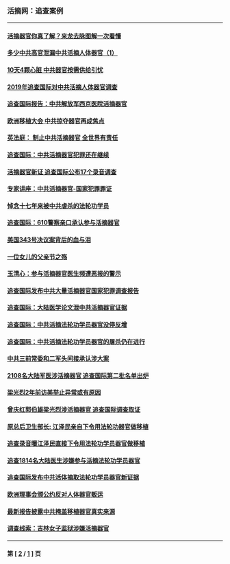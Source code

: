 ### 活摘网：追查案例
---
#### [活摘器官你真了解？来龙去脉图解一次看懂](../../pages/nf5880/n13013820.md?12310430) 
#### [多少中共高官泄漏中共活摘人体器官（1）](../../pages/nf5880/n12671234.md?12310430) 
#### [10天4颗心脏 中共器官按需供给引忧](../../pages/nf5880/n12326366.md?12310430) 
#### [2019年追查国际对中共活摘人体器官调查](../../pages/nf5880/n11917733.md?12310430) 
#### [追查国际报告：中共解放军西京医院活摘器官](../../pages/nf5880/n11838359.md?12310430) 
#### [欧洲移植大会 中共掠夺器官再成焦点](../../pages/nf5880/n11538883.md?12310430) 
#### [英法庭： 制止中共活摘器官 全世界有责任](../../pages/nf5880/n11330691.md?12310430) 
#### [追查国际：中共活摘器官犯罪还在继续](../../pages/nf5880/n11218301.md?12310430) 
#### [活摘器官新证 追查国际公布17个录音调查](../../pages/nf5880/n10897744.md?12310430) 
#### [专家讲座：中共活摘器官-国家犯罪罪证](../../pages/nf5880/n8828153.md?12310430) 
#### [悼念十七年来被中共虐杀的法轮功学员](../../pages/nf5880/n8124823.md?12310430) 
#### [追查国际：610警察亲口承认参与活摘器官](../../pages/nf5880/n8109067.md?12310430) 
#### [美国343号决议案背后的血与泪](../../pages/nf5880/n8020684.md?12310430) 
#### [一位女儿的父亲节之殇](../../pages/nf5880/n8014122.md?12310430) 
#### [玉清心：参与活摘器官医生频遭恶报的警示](../../pages/nf5880/n4637546.md?12310430) 
#### [追查国际发布中共大量活摘器官国家犯罪调查报告](../../pages/nf5880/n4613428.md?12310430) 
#### [追查国际：大陆医学论文泄中共活摘器官证据](../../pages/nf5880/n4608794.md?12310430) 
#### [追查国际：中共活摘法轮功学员器官没停反增](../../pages/nf5880/n4584075.md?12310430) 
#### [追查国际：中共活摘法轮功学员器官的屠杀仍在进行](../../pages/nf5880/n4299154.md?12310430) 
#### [中共三前常委和二军头间接承认涉大案](../../pages/nf5880/n4286244.md?12310430) 
#### [2108名大陆军医涉活摘器官 追查国际第二批名单出炉](../../pages/nf5880/n4284769.md?12310430) 
#### [梁光烈2年前访美举止异常或有原因](../../pages/nf5880/n4279686.md?12310430) 
#### [曾庆红郭伯雄梁光烈涉活摘器官 追查国际调查取证](../../pages/nf5880/n4278462.md?12310430) 
#### [原总后卫生部长: 江泽民亲自下令用法轮功器官做移植](../../pages/nf5880/n4263864.md?12310430) 
#### [追查录音曝江泽民直接下令用法轮功学员器官做移植](../../pages/nf5880/n4261268.md?12310430) 
#### [追查1814名大陆医生涉嫌参与活摘法轮功学员器官](../../pages/nf5880/n4259055.md?12310430) 
#### [追查国际发布中共活体摘取法轮功学员器官新证据](../../pages/nf5880/n4258255.md?12310430) 
#### [欧洲理事会颁公约反对人体器官贩运](../../pages/nf5880/n4206955.md?12310430) 
#### [最新报告披露中共掩盖移植器官真实来源](../../pages/nf5880/n4140084.md?12310430) 
#### [调查线索：吉林女子监狱涉嫌活摘器官](../../pages/nf5880/n4044366.md?12310430) 

---
#### 第 [ [2](./2.md?12310430) / [1](./1.md?12310430) ] 页
